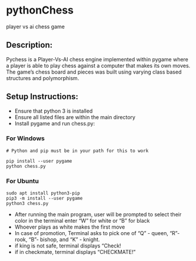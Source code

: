 # pythonChess
 player vs ai chess game
## Description:
Pychess is a Player-Vs-AI chess engine implemented within pygame where a player is able to play chess against a computer that makes its own moves.
The game’s chess board and pieces was built using varying class based structures and polymorphism.

## Setup Instructions:
  * Ensure that python 3 is installed 
  * Ensure all listed files are within the main directory 
  * Install pygame and run chess.py:
  
  ### For Windows
    
    # Python and pip must be in your path for this to work
    
    pip install --user pygame
    python chess.py
 
 ### For Ubuntu
  ```
  sudo apt install python3-pip
  pip3 -m install --user pygame
  python3 chess.py
  ```
  * After running the main program, user will be prompted to select their color in the terminal
   enter “W” for white or “B” for black
  * Whoever plays as white makes the first move
  * In case of promotion, Terminal asks to pick one of “Q” - queen, “R”- rook, “B”- bishop, and “K” - knight.
  * if king is not safe, terminal displays “Check!
  * if in checkmate, terminal displays “CHECKMATE!”
